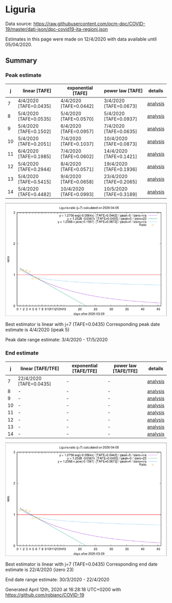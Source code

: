 # Liguria


Data source: https://raw.githubusercontent.com/pcm-dpc/COVID-19/master/dati-json/dpc-covid19-ita-regioni.json

Estimates in this page were made on 12/4/2020 with data available until 05/04/2020.


## Summary 

### Peak estimate 
|j|linear [TAFE]|exponential [TAFE]|power law [TAFE]|details|
|---|----|-----------|---------|-------|
|7|4/4/2020 [TAFE=0.0435]|4/4/2020 [TAFE=0.0442]|3/4/2020 [TAFE=0.0673]|[analysis](COVID-19_liguria_j7_2020-04-05.md)|
|8|5/4/2020 [TAFE=0.0535]|5/4/2020 [TAFE=0.0570]|5/4/2020 [TAFE=0.0937]|[analysis](COVID-19_liguria_j8_2020-04-05.md)|
|9|5/4/2020 [TAFE=0.1502]|6/4/2020 [TAFE=0.0957]|7/4/2020 [TAFE=0.0635]|[analysis](COVID-19_liguria_j9_2020-04-05.md)|
|10|5/4/2020 [TAFE=0.2051]|7/4/2020 [TAFE=0.1037]|10/4/2020 [TAFE=0.0873]|[analysis](COVID-19_liguria_j10_2020-04-05.md)|
|11|6/4/2020 [TAFE=0.1985]|7/4/2020 [TAFE=0.0602]|14/4/2020 [TAFE=0.1421]|[analysis](COVID-19_liguria_j11_2020-04-05.md)|
|12|5/4/2020 [TAFE=0.2944]|8/4/2020 [TAFE=0.0571]|19/4/2020 [TAFE=0.1936]|[analysis](COVID-19_liguria_j12_2020-04-05.md)|
|13|5/4/2020 [TAFE=0.5415]|9/4/2020 [TAFE=0.0658]|23/4/2020 [TAFE=0.2065]|[analysis](COVID-19_liguria_j13_2020-04-05.md)|
|14|5/4/2020 [TAFE=0.4482]|10/4/2020 [TAFE=0.0993]|10/5/2020 [TAFE=0.3189]|[analysis](COVID-19_liguria_j14_2020-04-05.md)|

![best peak estimate](COVID-19_liguria_j7_2020-04-05.png)

Best estimator is linear with j=7 (TAFE=0.0435)
Corresponding peak date estimate is 4/4/2020 (ipeak 5)


Peak date range estimate: 3/4/2020 - 17/5/2020

### End estimate 
|j|linear [TAFE/TFE]|exponential [TAFE/TFE]|power law [TAFE/TFE]|details|
|---|----|-----------|---------|-------|
|7|22/4/2020 [TAFE=0.0435]|-|-|[analysis](COVID-19_liguria_j7_2020-04-05.md)|
|8|-|-|-|[analysis](COVID-19_liguria_j8_2020-04-05.md)|
|9|-|-|-|[analysis](COVID-19_liguria_j9_2020-04-05.md)|
|10|-|-|-|[analysis](COVID-19_liguria_j10_2020-04-05.md)|
|11|-|-|-|[analysis](COVID-19_liguria_j11_2020-04-05.md)|
|12|-|-|-|[analysis](COVID-19_liguria_j12_2020-04-05.md)|
|13|-|-|-|[analysis](COVID-19_liguria_j13_2020-04-05.md)|
|14|-|-|-|[analysis](COVID-19_liguria_j14_2020-04-05.md)|

![best zero estimate](COVID-19_liguria_j7_2020-04-05.png)

Best estimator is linear with j=7 (TAFE=0.0435)
Corresponding end date estimate is 22/4/2020 (izero 23)


End date range estimate: 30/3/2020 - 22/4/2020

Generated April 12th, 2020 at 16:28:18 UTC+0200 with https://github.com/robianc/COVID-19
